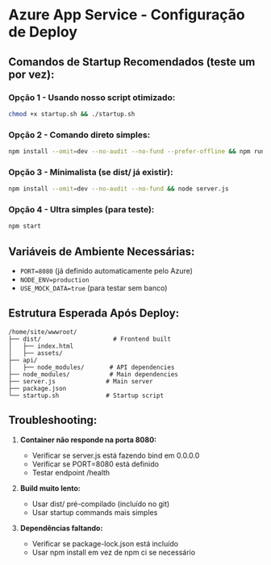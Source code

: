 # Azure App Service - Configuração de Deploy

## Comandos de Startup Recomendados (teste um por vez):

### Opção 1 - Usando nosso script otimizado:
```bash
chmod +x startup.sh && ./startup.sh
```

### Opção 2 - Comando direto simples:
```bash
npm install --omit=dev --no-audit --no-fund --prefer-offline && npm run build:frontend && cd api && npm install --omit=dev --no-audit --no-fund && cd .. && node server.js
```

### Opção 3 - Minimalista (se dist/ já existir):
```bash
npm install --omit=dev --no-audit --no-fund && node server.js
```

### Opção 4 - Ultra simples (para teste):
```bash
npm start
```

## Variáveis de Ambiente Necessárias:
- `PORT=8080` (já definido automaticamente pelo Azure)
- `NODE_ENV=production`
- `USE_MOCK_DATA=true` (para testar sem banco)

## Estrutura Esperada Após Deploy:
```
/home/site/wwwroot/
├── dist/                    # Frontend built
│   ├── index.html
│   ├── assets/
├── api/
│   ├── node_modules/       # API dependencies
├── node_modules/           # Main dependencies
├── server.js              # Main server
├── package.json
└── startup.sh             # Startup script
```

## Troubleshooting:

1. **Container não responde na porta 8080:**
   - Verificar se server.js está fazendo bind em 0.0.0.0
   - Verificar se PORT=8080 está definido
   - Testar endpoint /health

2. **Build muito lento:**
   - Usar dist/ pré-compilado (incluído no git)
   - Usar startup commands mais simples

3. **Dependências faltando:**
   - Verificar se package-lock.json está incluído
   - Usar npm install em vez de npm ci se necessário
